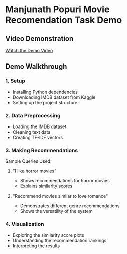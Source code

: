 # Manjunath Popuri Movie Recomendation Task Demo

## Video Demonstration
[Watch the Demo Video](https://drive.google.com/file/d/1t3m_WUw_cho946-XQ7IeRMAmMCG3hEfG/view?usp=share_link)

## Demo Walkthrough

### 1. Setup
- Installing Python dependencies
- Downloading IMDB dataset from Kaggle
- Setting up the project structure

### 2. Data Preprocessing
- Loading the IMDB dataset
- Cleaning text data
- Creating TF-IDF vectors

### 3. Making Recommendations
Sample Queries Used:
1. "I like horror movies"
   - Shows recommendations for horror movies
   - Explains similarity scores

2. "Recommend movies similar to love romance"
   - Demonstrates different genre recommendations
   - Shows the versatility of the system


### 4. Visualization
- Exploring the similarity score plots
- Understanding the recommendation rankings
- Interpreting the results
